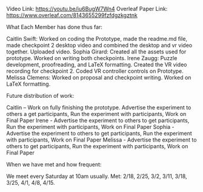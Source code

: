 Video Link: https://youtu.be/iu6BugW7Wn4 
Overleaf Paper Link: https://www.overleaf.com/8143655299fzfdgzkgztnk 

What Each Member has done thus far:

Caitlin Swift: Worked on coding the Prototype, made the readme.md file, made checkpoint 2 desktop video and combined the desktop and vr video together. Uploaded video.
Sophia Girard: Created all the assets used for prototype. Worked on writing both checkpoints.
Irene Zaugg: Puzzle development, proofreading, and LaTeX formatting. Created the VR video recording for checkpoint 2. Coded VR controller controls on Prototype.
Melissa Clemens: Worked on proposal and checkpoint writing. Worked on LaTeX formatting.

Future distribution of work:

Caitlin – Work on fully finishing the prototype. Advertise the experiment to others a get participants, Run the experiment with participants, Work on Final Paper
Irene - Advertise the experiment to others to get participants, Run the experiment with participants, Work on Final Paper
Sophia - Advertise the experiment to others to get participants, Run the experiment with participants, Work on Final Paper
Melissa - Advertise the experiment to others to get participants, Run the experiment with participants, Work on Final Paper

When we have met and how frequent:

We meet every Saturday at 10am usually.
Met:
2/18, 2/25, 3/2, 3/11, 3/18, 3/25, 4/1, 4/8, 4/15.